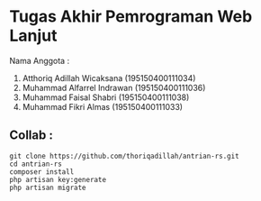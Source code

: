 # Tugas Akhir Pemrograman Web Lanjut
Nama Anggota :
1. Atthoriq Adillah Wicaksana (195150400111034)
2. Muhammad Alfarrel Indrawan (195150400111036)
3. Muhammad Faisal Shabri (195150400111038)
4. Muhammad Fikri Almas (195150400111033)

## Collab :
```
git clone https://github.com/thoriqadillah/antrian-rs.git
cd antrian-rs
composer install
php artisan key:generate
php artisan migrate
```
